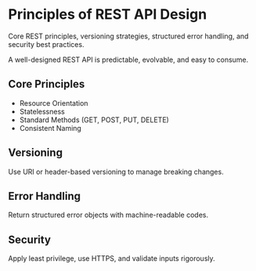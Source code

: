 # Principles of REST API Design

Core REST principles, versioning strategies, structured error handling, and security best practices.

A well-designed REST API is predictable, evolvable, and easy to consume.

## Core Principles
- Resource Orientation
- Statelessness
- Standard Methods (GET, POST, PUT, DELETE)
- Consistent Naming

## Versioning
Use URI or header-based versioning to manage breaking changes.

## Error Handling
Return structured error objects with machine-readable codes.

## Security
Apply least privilege, use HTTPS, and validate inputs rigorously.
